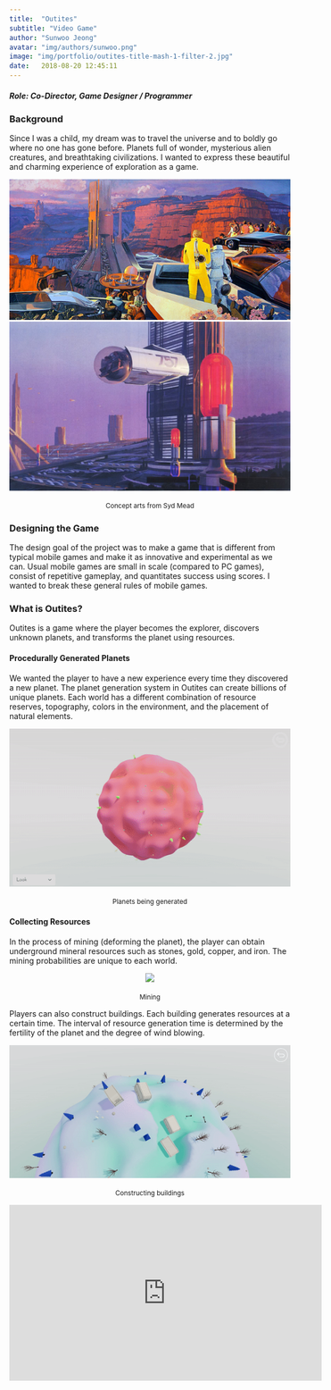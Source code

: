```yaml
---
title:  "Outites"
subtitle: "Video Game"
author: "Sunwoo Jeong"
avatar: "img/authors/sunwoo.png"
image: "img/portfolio/outites-title-mash-1-filter-2.jpg"
date:   2018-08-20 12:45:11
---
```


##### Role: Co-Director, Game Designer / Programmer

### Background
Since I was a child, my dream was to travel the universe and to boldly go where no one has gone before. Planets full of wonder, mysterious alien creatures, and breathtaking civilizations. I wanted to express these beautiful and charming experience of exploration as a game.

<center> 

<img src="/img/syd-mead-resized-1.jpg"/>

<img src="/img/syd-mead-resized-2.jpg"/>
<p><small>Concept arts from Syd Mead</small></p>

</center>

### Designing the Game
The design goal of the project was to make a game that is different from typical mobile games and make it as innovative and experimental as we can. Usual mobile games are small in scale (compared to PC games), consist of repetitive gameplay, and quantitates success using scores. I wanted to break these general rules of mobile games.

### What is Outites?
Outites is a game where the player becomes the explorer, discovers unknown planets, and transforms the planet using resources.

#### Procedurally Generated Planets
We wanted the player to have a new experience every time they discovered a new planet. The planet generation system in Outites can create billions of unique planets. Each world has a different combination of resource reserves, topography, colors in the environment, and the placement of natural elements.

<center>
<img src="/img/portfolio/outites-generation.gif"/>
<p><small>Planets being generated</small></p>
</center>

#### Collecting Resources
In the process of mining (deforming the planet), the player can obtain underground mineral resources such as stones, gold, copper, and iron. The mining probabilities are unique to each world. 

<center>
<img src="/img/portfolio/outites-mining.gif"/>
<p><small>Mining</small></p>
</center>

Players can also construct buildings. Each building generates resources at a certain time. The interval of resource generation time is determined by the fertility of the planet and the degree of wind blowing. 

<center>
<img src="/img/portfolio/outites-construction.gif"/>
<p><small>Constructing buildings</small></p>

<iframe width="560" height="315" src="https://www.youtube.com/embed/C9iIGnywQvs" frameborder="0" allow="accelerometer; autoplay; encrypted-media; gyroscope; picture-in-picture" allowfullscreen></iframe>

</center>
